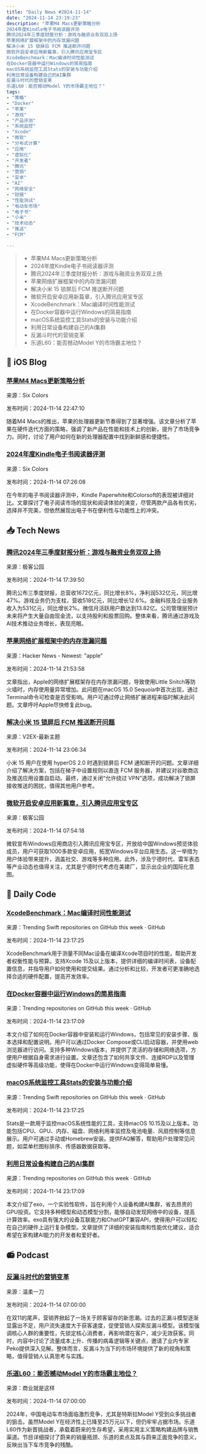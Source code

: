 ```yaml
---
title: "Daily News #2024-11-14"
date: "2024-11-14 23:19:23"
description: "苹果M4 Macs更新策略分析
2024年度Kindle电子书阅读器评测
腾讯2024年三季度财报分析：游戏与融资业务双双上扬
苹果网络扩展框架中的内存泄漏问题
解决小米 15 锁屏后 FCM 推送断开问题
微软开启安卓应用新篇章，引入腾讯应用宝专区
XcodeBenchmark：Mac编译时间性能测试
在Docker容器中运行Windows的简易指南
macOS系统监控工具Stats的安装与功能介绍
利用日常设备构建自己的AI集群
反漏斗时代的营销变革
乐道L60：能否撼动Model Y的市场霸主地位？"
tags: 
- "策略"
- "Docker"
- "苹果"
- "游戏"
- "产品评测"
- "系统监控"
- "Xcode"
- "微软"
- "分布式计算"
- "应用"
- "虚拟化"
- "开发者"
- "腾讯"
- "营销"
- "安卓"
- "AI"
- "网络安全"
- "财报"
- "性能测试"
- "电动车市场"
- "电子书"
- "小米"
- "技术动态"
- "推送"
- "FCM"

---
```


> - 苹果M4 Macs更新策略分析
> - 2024年度Kindle电子书阅读器评测
> - 腾讯2024年三季度财报分析：游戏与融资业务双双上扬
> - 苹果网络扩展框架中的内存泄漏问题
> - 解决小米 15 锁屏后 FCM 推送断开问题
> - 微软开启安卓应用新篇章，引入腾讯应用宝专区
> - XcodeBenchmark：Mac编译时间性能测试
> - 在Docker容器中运行Windows的简易指南
> - macOS系统监控工具Stats的安装与功能介绍
> - 利用日常设备构建自己的AI集群
> - 反漏斗时代的营销变革
> - 乐道L60：能否撼动Model Y的市场霸主地位？

## 🍎 iOS Blog

### [苹果M4 Macs更新策略分析](https://www.macworld.com/article/2519537/the-new-mac-challenge-keeping-it-fresh.html)

来源：Six Colors

发布时间：2024-11-14 22:47:10

随着M4 Macs的推出，苹果的处理器更新节奏得到了显著增强。该文章分析了苹果在硬件迭代方面的策略，强调了新产品在性能和技术上的创新，提升了市场竞争力。同时，讨论了用户如何在新的处理器配置中找到新鲜感和便捷性。

### [2024年度Kindle电子书阅读器评测](https://sixcolors.com/post/2024/11/2024-kindle-colorsoft-and-paperwhite-review-no-perfect-choices/)

来源：Six Colors

发布时间：2024-11-14 07:26:08

在今年的电子书阅读器评测中，Kindle Paperwhite和Colorsoft的表现被详细对比。文章探讨了电子阅读市场的现状和阅读体验的演变，尽管两款产品各有优劣，选择并不完美，但依然展现出电子书在便利性与功能性上的冲突。

## 📥 Tech News

### [腾讯2024年三季度财报分析：游戏与融资业务双双上扬](http://www.geekpark.net/news/343106)

来源：极客公园

发布时间：2024-11-14 17:39:50

腾讯公布三季度财报，总营收1672亿元，同比增长8%，净利润532亿元，同比增47%。游戏业务仍为支柱，营收518亿元，同比增长12.6%。金融科技及企业服务收入为531亿元，同比增长2%。微信月活跃用户数达到13.82亿。公司管理层预计未来将产生大量自由现金流，以支持股利和股票回购。整体来看，腾讯通过游戏及AI技术推动业务增长，表现亮眼。

### [苹果网络扩展框架中的内存泄漏问题](https://obdev.at/blog/a-memory-leak-in-apples-network-extension-framework/)

来源：Hacker News - Newest: "apple"

发布时间：2024-11-14 21:53:58

文章指出，Apple的网络扩展框架存在内存泄漏问题，导致使用Little Snitch等防火墙时，内存使用量异常增加。此问题在macOS 15.0 Sequoia中首次出现，通过Terminal命令可检查是否受影响。用户可通过停止网络扩展进程来临时解决此问题。文章呼吁Apple尽快修复此bug。

### [解决小米 15 锁屏后 FCM 推送断开问题](https://www.v2ex.com/t/1089681)

来源：V2EX-最新主题

发布时间：2024-11-14 23:06:34

小米 15 用户在使用 hyperOS 2.0 时遇到锁屏后 FCM 通知断开的问题。文章详细介绍了解决方案，包括在梯子中设置规则以直连 FCM 服务器，并建议对谷歌商店及推送应用设置自启动。最终，通过关闭“允许绕过 VPN”选项，成功解决了锁屏接收推送的困扰，值得其他用户参考。

### [微软开启安卓应用新篇章，引入腾讯应用宝专区](http://www.geekpark.net/news/343051)

来源：极客公园

发布时间：2024-11-14 07:54:18

微软宣布Windows应用商店引入腾讯应用宝专区，开放给中国Windows预览体验成员，用户可获取1000多款安卓应用，拓宽Windows平台应用生态。这一举措为用户体验带来提升，涵盖社交、游戏等多种应用。此外，涉及宁德时代、雷军表态等产业动态也值得关注，尤其是宁德时代考虑在美建厂，显示出企业的国际化意图。

## 💾 Daily Code

### [XcodeBenchmark：Mac编译时间性能测试](https://github.com/devMEremenko/XcodeBenchmark)

来源：Trending Swift repositories on GitHub this week · GitHub

发布时间：2024-11-14 23:17:25

XcodeBenchmark用于测量不同Mac设备在编译Xcode项目时的性能，帮助开发者权衡性能与预算。支持Xcode 15及以上版本，提供详细的编译时间表，设备配置信息，并指导用户如何使用和提交结果。通过分析和比较，开发者可更准确地选择合适的硬件配置，提高开发效率。

### [在Docker容器中运行Windows的简易指南](https://github.com/dockur/windows)

来源：Trending repositories on GitHub this week · GitHub

发布时间：2024-11-14 23:17:09

本文介绍了如何在Docker容器中安装和运行Windows，包括常见的安装步骤、版本选择和配置说明。用户可以通过Docker Compose或CLI启动容器，并使用web浏览器进行访问。支持多种Windows版本，并提供了灵活的存储和网络选项，方便用户根据自身需求进行设置。文章还包含了如何共享文件、连接RDP以及管理虚拟硬件等高级功能，使得在Docker中运行Windows变得简单易懂。

### [macOS系统监控工具Stats的安装与功能介绍](https://github.com/exelban/stats)

来源：Trending Swift repositories on GitHub this week · GitHub

发布时间：2024-11-14 23:17:25

Stats是一款用于监控macOS系统性能的工具，支持macOS 10.15及以上版本。功能包括CPU、GPU、内存、磁盘、网络利用率监控及电池电量、风扇控制等信息展示。用户可通过手动或Homebrew安装。提供FAQ解答，帮助用户处理常见问题，如菜单栏图标排序、传感器数据获取等。

### [利用日常设备构建自己的AI集群](https://github.com/exo-explore/exo)

来源：Trending repositories on GitHub this week · GitHub

发布时间：2024-11-14 23:17:09

本文介绍了exo，一个实验性软件，旨在利用个人设备构建AI集群，省去昂贵的GPU投资。它支持多种模型和动态模型分割，能够自动发现网络中的设备，提高计算效率。exo具有强大的设备互联能力和ChatGPT兼容API，使得用户可以轻松在自己的硬件上运行复杂模型。文章提供了详细的安装指南和性能优化建议，适合希望在家构建AI能力的开发者和爱好者。

## 📻 Podcast

### [反漏斗时代的营销变革](https://www.xiaoyuzhoufm.com/episode/6734e118f373fe5d4d16f62c)

来源：温柔一刀

发布时间：2024-11-14 07:00:00

在双11的尾声，营销界掀起了一场关于顾客留存的新思潮。过去的正漏斗模型逐渐显露出不足，用户流失速度大于获客速度，促使营销人探索反漏斗模型。该模型强调核心人群的重要性，先锁定核心消费者，再影响潜在客户，减少无效获客。同时，内容中讨论了流量成本上升、传播的病毒逻辑等关键点，邀请了业内专家Peko提供深入见解。整体而言，反漏斗为当下的市场环境提供了新的视角和策略，值得营销人认真思考与实践。

### [乐道L60：能否撼动Model Y的市场霸主地位？](https://www.xiaoyuzhoufm.com/episode/6734c11543dc3a4387663960)

来源：商业就是这样

发布时间：2024-11-14 07:00:00

2024年，中国电动车市场面临激烈竞争，尤其是特斯拉Model Y受到众多挑战者的狙击。虽然Model Y在经济性上已降至25万元以下，但仍牢牢占据市场。乐道L60作为新晋挑战者，承载着蔚来的生存希望，采用实用主义策略构建品牌与销售渠道。节目详细探讨了蔚来的销量瓶颈、乐道的卖点及其与蔚来正面竞争的意义，反映出当下车市竞争的残酷。
